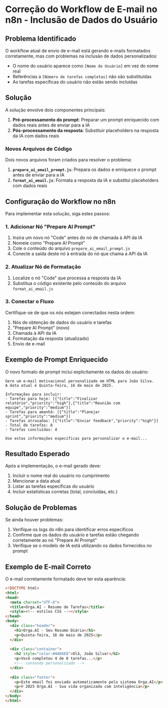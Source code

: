 # Correção do Workflow de E-mail no n8n - Inclusão de Dados do Usuário

## Problema Identificado

O workflow atual de envio de e-mail está gerando e-mails formatados corretamente, mas com problemas na inclusão de dados personalizados:

- O nome do usuário aparece como `[Nome do Usuário]` em vez do nome real
- Referências a `[Número de tarefas completas]` não são substituídas
- As tarefas específicas do usuário não estão sendo incluídas

## Solução

A solução envolve dois componentes principais:

1. **Pré-processamento do prompt**: Preparar um prompt enriquecido com dados reais antes de enviar para a IA
2. **Pós-processamento da resposta**: Substituir placeholders na resposta da IA com dados reais

### Novos Arquivos de Código

Dois novos arquivos foram criados para resolver o problema:

1. **`prepare_ai_email_prompt.js`**: Prepara os dados e enriquece o prompt antes de enviar para a IA
2. **`format_ai_email.js`**: Formata a resposta da IA e substitui placeholders com dados reais

## Configuração do Workflow no n8n

Para implementar esta solução, siga estes passos:

### 1. Adicionar Nó "Prepare AI Prompt"

1. Insira um novo nó "Code" antes do nó de chamada à API da IA
2. Nomeie como "Prepare AI Prompt"
3. Cole o conteúdo do arquivo `prepare_ai_email_prompt.js`
4. Conecte a saída deste nó à entrada do nó que chama a API da IA

### 2. Atualizar Nó de Formatação

1. Localize o nó "Code" que processa a resposta da IA
2. Substitua o código existente pelo conteúdo do arquivo `format_ai_email.js`

### 3. Conectar o Fluxo

Certifique-se de que os nós estejam conectados nesta ordem:
1. Nós de obtenção de dados do usuário e tarefas
2. "Prepare AI Prompt" (novo)
3. Chamada à API da IA
4. Formatação da resposta (atualizado)
5. Envio de e-mail

## Exemplo de Prompt Enriquecido

O novo formato de prompt inclui explicitamente os dados do usuário:

```
Gere um e-mail motivacional personalizado em HTML para João Silva.
A data atual é Quinta-feira, 16 de maio de 2025.

Informações para incluir:
- Tarefas para hoje: [{"title":"Finalizar relatório","priority":"high"},{"title":"Reunião com equipe","priority":"medium"}]
- Tarefas para amanhã: [{"title":"Planejar sprint","priority":"medium"}]
- Tarefas atrasadas: [{"title":"Enviar feedback","priority":"high"}]
- Total de tarefas: 8
- Tarefas concluídas: 4

Use estas informações específicas para personalizar o e-mail...
```

## Resultado Esperado

Após a implementação, o e-mail gerado deve:
1. Incluir o nome real do usuário no cumprimento
2. Mencionar a data atual
3. Listar as tarefas específicas do usuário
4. Incluir estatísticas corretas (total, concluídas, etc.)

## Solução de Problemas

Se ainda houver problemas:

1. Verifique os logs do n8n para identificar erros específicos
2. Confirme que os dados do usuário e tarefas estão chegando corretamente ao nó "Prepare AI Prompt"
3. Verifique se o modelo de IA está utilizando os dados fornecidos no prompt

## Exemplo de E-mail Correto

O e-mail corretamente formatado deve ter esta aparência:

```html
<!DOCTYPE html>
<html>
<head>
  <meta charset="UTF-8">
  <title>Orga.AI - Resumo de Tarefas</title>
  <style><!-- estilos CSS --></style>
</head>
<body>
  <div class="header">
    <h1>Orga.AI - Seu Resumo Diário</h1>
    <p>Quinta-feira, 16 de maio de 2025</p>
  </div>
  
  <div class="container">
    <h2 style="color:#4A86E8">Olá, João Silva!</h2>
    <p>Você completou 4 de 8 tarefas...</p>
    <!-- conteúdo personalizado -->
  </div>
  
  <div class="footer">
    <p>Este email foi enviado automaticamente pelo sistema Orga.AI</p>
    <p>© 2025 Orga.AI - Sua vida organizada com inteligência</p>
  </div>
</body>
</html>
```

